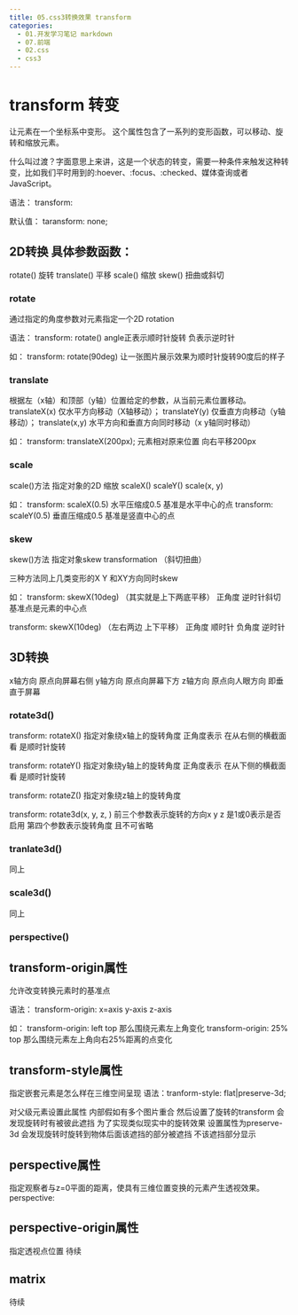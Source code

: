 ```yaml
---
title: 05.css3转换效果 transform
categories:
  - 01.开发学习笔记 markdown
  - 07.前端
  - 02.css
  - css3
---
```


# transform 转变
让元素在一个坐标系中变形。
这个属性包含了一系列的变形函数，可以移动、旋转和缩放元素。

什么叫过渡？字面意思上来讲，这是一个状态的转变，需要一种条件来触发这种转变，比如我们平时用到的:hoever、:focus、:checked、媒体查询或者JavaScript。


语法：
transform: <transform-function>

默认值：
taransform: none;

## 2D转换 具体参数函数：
rotate() 旋转
translate() 平移
scale() 缩放
skew() 扭曲或斜切

### rotate
通过指定的角度参数对元素指定一个2D rotation

语法：
transform: rotate(<angle>)
angle正表示顺时针旋转 负表示逆时针

如：
transform: rotate(90deg)
让一张图片展示效果为顺时针旋转90度后的样子

### translate
根据左（x轴）和顶部（y轴）位置给定的参数，从当前元素位置移动。
translateX(x) 仅水平方向移动（X轴移动）；
translateY(y) 仅垂直方向移动（y轴移动）；
translate(x,y) 水平方向和垂直方向同时移动（x y轴同时移动）

如：
transform: translateX(200px);
元素相对原来位置 向右平移200px

### scale
scale()方法 指定对象的2D 缩放
scaleX()
scaleY()
scale(x, y)

如：
transform: scaleX(0.5) 水平压缩成0.5 基准是水平中心的点
transform: scaleY(0.5) 垂直压缩成0.5 基准是竖直中心的点

### skew
skew()方法 指定对象skew transformation （斜切扭曲）

三种方法同上几类变形的X Y 和XY方向同时skew

如：
transform: skewX(10deg)  （其实就是上下两底平移）
正角度 逆时针斜切 基准点是元素的中心点

transform: skewX(10deg)  （左右两边 上下平移）
正角度 顺时针 负角度 逆时针


## 3D转换
x轴方向 原点向屏幕右侧
y轴方向 原点向屏幕下方
z轴方向 原点向人眼方向 即垂直于屏幕

### rotate3d()
transform: rotateX(<angle>) 指定对象绕x轴上的旋转角度
正角度表示 在从右侧的横截面看 是顺时针旋转

transform: rotateY(<angle>) 指定对象绕y轴上的旋转角度
正角度表示 在从下侧的横截面看 是顺时针旋转

transform: rotateZ(<angle>) 指定对象绕z轴上的旋转角度

transform: rotate3d(x, y, z, <angle>) 前三个参数表示旋转的方向x y z 是1或0表示是否启用 第四个参数表示旋转角度 且不可省略

### tranlate3d()
同上
### scale3d()
同上
### perspective()


## transform-origin属性
允许改变转换元素时的基准点

语法：
transform-origin: x=axis y-axis z-axis

如：
transform-origin: left top  那么围绕元素左上角变化
transform-origin: 25% top  那么围绕元素左上角向右25%距离的点变化

## transform-style属性
指定嵌套元素是怎么样在三维空间呈现
语法：tranform-style: flat|preserve-3d;

对父级元素设置此属性 内部假如有多个图片重合 然后设置了旋转的transform 会发现旋转时有被彼此遮挡
为了实现类似现实中的旋转效果 设置属性为preserve-3d
会发现旋转时旋转到物体后面该遮挡的部分被遮挡 不该遮挡部分显示

## perspective属性
指定观察者与z=0平面的距离，使具有三维位置变换的元素产生透视效果。
perspective: <number>

## perspective-origin属性
指定透视点位置
待续

## matrix
待续